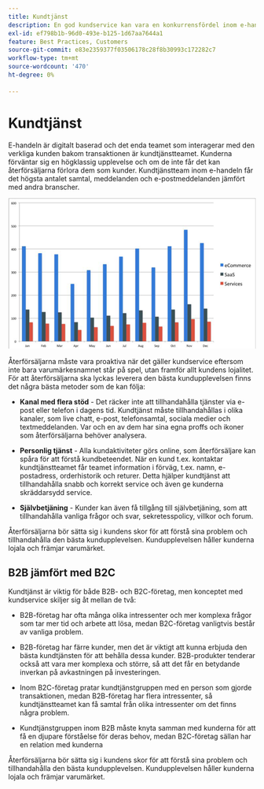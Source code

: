 ```yaml
---
title: Kundtjänst
description: En god kundservice kan vara en konkurrensfördel inom e-handeln.
exl-id: ef798b1b-96d0-493e-b125-1d67aa7644a1
feature: Best Practices, Customers
source-git-commit: e83e2359377f03506178c28f8b30993c172282c7
workflow-type: tm+mt
source-wordcount: '470'
ht-degree: 0%

---
```


# Kundtjänst

E-handeln är digitalt baserad och det enda teamet som interagerar med den verkliga kunden bakom transaktionen är kundtjänstteamet. Kunderna förväntar sig en högklassig upplevelse och om de inte får det kan återförsäljarna förlora dem som kunder. Kundtjänstteam inom e-handeln får det högsta antalet samtal, meddelanden och e-postmeddelanden jämfört med andra branscher.

![Diagram över kundtjänst](../../assets/playbooks/customer-service-chart.png)

Återförsäljarna måste vara proaktiva när det gäller kundservice eftersom inte bara varumärkesnamnet står på spel, utan framför allt kundens lojalitet. För att återförsäljarna ska lyckas leverera den bästa kundupplevelsen finns det några bästa metoder som de kan följa:

- **Kanal med flera stöd** - Det räcker inte att tillhandahålla tjänster via e-post eller telefon i dagens tid. Kundtjänst måste tillhandahållas i olika kanaler, som live chatt, e-post, telefonsamtal, sociala medier och textmeddelanden. Var och en av dem har sina egna proffs och ikoner som återförsäljarna behöver analysera.

- **Personlig tjänst** - Alla kundaktiviteter görs online, som återförsäljare kan spåra för att förstå kundbeteendet. När en kund t.ex. kontaktar kundtjänstteamet får teamet information i förväg, t.ex. namn, e-postadress, orderhistorik och returer. Detta hjälper kundtjänst att tillhandahålla snabb och korrekt service och även ge kunderna skräddarsydd service.

- **Självbetjäning** - Kunder kan även få tillgång till självbetjäning, som att tillhandahålla vanliga frågor och svar, sekretesspolicy, villkor och forum.

Återförsäljarna bör sätta sig i kundens skor för att förstå sina problem och tillhandahålla den bästa kundupplevelsen. Kundupplevelsen håller kunderna lojala och främjar varumärket.

## B2B jämfört med B2C

Kundtjänst är viktig för både B2B- och B2C-företag, men konceptet med kundservice skiljer sig åt mellan de två:

- B2B-företag har ofta många olika intressenter och mer komplexa frågor som tar mer tid och arbete att lösa, medan B2C-företag vanligtvis består av vanliga problem.

- B2B-företag har färre kunder, men det är viktigt att kunna erbjuda den bästa kundtjänsten för att behålla dessa kunder. B2B-produkter tenderar också att vara mer komplexa och större, så att det får en betydande inverkan på avkastningen på investeringen.

- Inom B2C-företag pratar kundtjänstgruppen med en person som gjorde transaktionen, medan B2B-företag har flera intressenter, så kundtjänstteamet kan få samtal från olika intressenter om det finns några problem.

- Kundtjänstgruppen inom B2B måste knyta samman med kunderna för att få en djupare förståelse för deras behov, medan B2C-företag sällan har en relation med kunderna

Återförsäljarna bör sätta sig i kundens skor för att förstå sina problem och tillhandahålla den bästa kundupplevelsen. Kundupplevelsen håller kunderna lojala och främjar varumärket.
